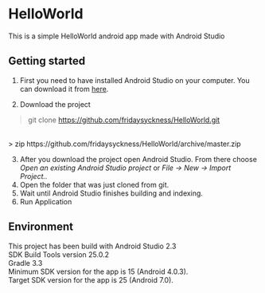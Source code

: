 # HelloWorld
This is a simple HelloWorld android app made with Android Studio

Getting started
-------------
1. First you need to have installed Android Studio on your computer. You can download it from [here](https://developer.android.com/sdk/index.html).

2. Download the project
> git clone https://github.com/fridaysyckness/HelloWorld.git
<br/>
> zip https://github.com/fridaysyckness/HelloWorld/archive/master.zip

3. After you download the project open Android Studio. From there choose *Open an existing Android Studio project* or *File -> New -> Import Project..*
4. Open the folder that was just cloned from git.
5. Wait until Android Studio finishes building and indexing.
6. Run Application

## Environment
This project has been build with Android Studio 2.3
</br>SDK Build Tools version 25.0.2 
</br>Gradle 3.3
</br>Minimum SDK version for the app is 15 (Android 4.0.3). 
</br>Target SDK version for the app is 25 (Android 7.0). 

